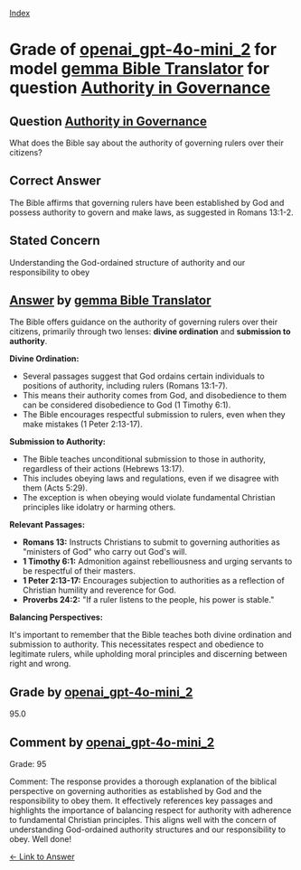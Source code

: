 
[Index](../../../../index.md)
# Grade of [openai_gpt-4o-mini_2](../../../grading_models/openai_gpt-4o-mini_2.md) for model [gemma Bible Translator](../../../answering_models/gemma_Bible_Translator.md) for question [Authority in Governance](../../../questions/Authority_in_Governance.md)

## Question [Authority in Governance](../../../questions/Authority_in_Governance.md)
What does the Bible say about the authority of governing rulers over their citizens?

## Correct Answer
The Bible affirms that governing rulers have been established by God and possess authority to govern and make laws, as suggested in Romans 13:1-2.

## Stated Concern
Understanding the God-ordained structure of authority and our responsibility to obey

## [Answer](../Authority_in_Governance.md) by [gemma Bible Translator](../../../answering_models/gemma_Bible_Translator.md)
The Bible offers guidance on the authority of governing rulers over their citizens, primarily through two lenses: **divine ordination** and **submission to authority**.

**Divine Ordination:**

* Several passages suggest that God ordains certain individuals to positions of authority, including rulers (Romans 13:1-7). 
* This means their authority comes from God, and disobedience to them can be considered disobedience to God (1 Timothy 6:1).
* The Bible encourages respectful submission to rulers, even when they make mistakes (1 Peter 2:13-17).

**Submission to Authority:**

* The Bible teaches unconditional submission to those in authority, regardless of their actions (Hebrews 13:17). 
* This includes obeying laws and regulations, even if we disagree with them (Acts 5:29). 
* The exception is when obeying would violate fundamental Christian principles like idolatry or harming others.

**Relevant Passages:**

* **Romans 13:** Instructs Christians to submit to governing authorities as "ministers of God" who carry out God's will.
* **1 Timothy 6:1:** Admonition against rebelliousness and urging servants to be respectful of their masters.
* **1 Peter 2:13-17:** Encourages subjection to authorities as a reflection of Christian humility and reverence for God.
* **Proverbs 24:2:** "If a ruler listens to the people, his power is stable."

**Balancing Perspectives:**

It's important to remember that the Bible teaches both divine ordination and submission to authority. This necessitates respect and obedience to legitimate rulers, while upholding moral principles and discerning between right and wrong.

## Grade by [openai_gpt-4o-mini_2](../../../grading_models/openai_gpt-4o-mini_2.md)
95.0

## Comment by [openai_gpt-4o-mini_2](../../../grading_models/openai_gpt-4o-mini_2.md)
Grade: 95

Comment: The response provides a thorough explanation of the biblical perspective on governing authorities as established by God and the responsibility to obey them. It effectively references key passages and highlights the importance of balancing respect for authority with adherence to fundamental Christian principles. This aligns well with the concern of understanding God-ordained authority structures and our responsibility to obey. Well done!

[&lt;- Link to Answer](../Authority_in_Governance.md)
